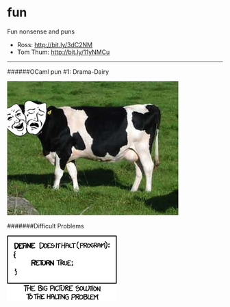 fun
===

Fun nonsense and puns

- Ross: http://bit.ly/3dC2NM
- Tom Thum: http://bit.ly/11yNMCu

---

######OCaml pun #1: Drama-Dairy

![image](drama-dairy.jpg)


######\#Difficult Problems

[![image](halting_problem.png)][xkcd]













<!--keep links here in the footnotes-->
[xkcd]: http://xkcd.com/1266/
 
 
 
 
 
